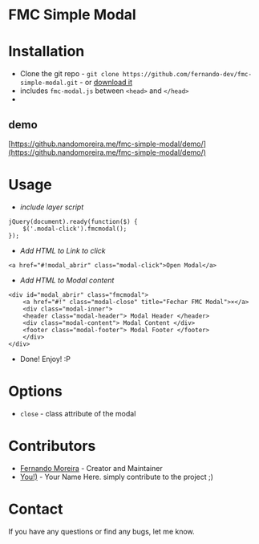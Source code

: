 FMC Simple Modal
================

Installation
============

* Clone the git repo - `git clone https://github.com/fernando-dev/fmc-simple-modal.git` - or [download it](https://github.com/fernando-dev/fmc-simple-modal/archive/master.zip)
* includes `fmc-modal.js` between `<head>` and `</head>` 
* 

## demo

[https://github.nandomoreira.me/fmc-simple-modal/demo/](https://github.nandomoreira.me/fmc-simple-modal/demo/)


Usage
=====

+ *include layer script*

```
jQuery(document).ready(function($) {
	$('.modal-click').fmcmodal();
});
```

+ *Add HTML to Link to click*

```
<a href="#!modal_abrir" class="modal-click">Open Modal</a>
```

+ *Add HTML to Modal content*

```
<div id="modal_abrir" class="fmcmodal">
    <a href="#!" class="modal-close" title="Fechar FMC Modal">×</a>
    <div class="modal-inner">
	<header class="modal-header"> Modal Header </header>
	<div class="modal-content"> Modal Content </div>
	<footer class="modal-footer"> Modal Footer </footer>
    </div>
</div>
```

+ Done! Enjoy! :P

Options
=======

+ `close` - class attribute of the modal


Contributors
============
 * [Fernando Moreira](https://fernandomoreiraweb.com/) - Creator and Maintainer
 * [You!)](https://github.com/) - Your Name Here. simply contribute to the project ;)



Contact
=======

If you have any questions or find any bugs, let me know.

